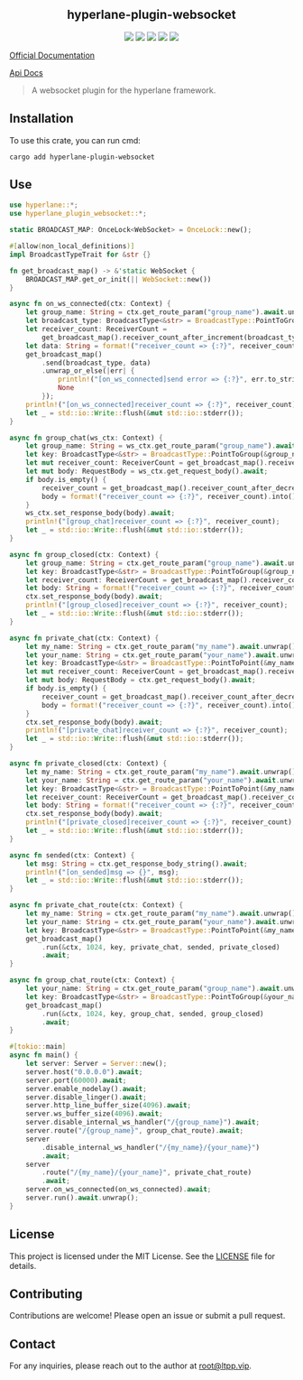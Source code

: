 <center>

## hyperlane-plugin-websocket

[![](https://img.shields.io/crates/v/hyperlane-plugin-websocket.svg)](https://crates.io/crates/hyperlane-plugin-websocket)
[![](https://img.shields.io/crates/d/hyperlane-plugin-websocket.svg)](https://img.shields.io/crates/d/hyperlane-plugin-websocket.svg)
[![](https://docs.rs/hyperlane-plugin-websocket/badge.svg)](https://docs.rs/hyperlane-plugin-websocket)
[![](https://github.com/eastspire/hyperlane-plugin-websocket/workflows/Rust/badge.svg)](https://github.com/eastspire/hyperlane-plugin-websocket/actions?query=workflow:Rust)
[![](https://img.shields.io/crates/l/hyperlane-plugin-websocket.svg)](./LICENSE)

</center>

[Official Documentation](https://docs.ltpp.vip/hyperlane-plugin-websocket/)

[Api Docs](https://docs.rs/hyperlane-plugin-websocket/latest/http_type/)

> A websocket plugin for the hyperlane framework.

## Installation

To use this crate, you can run cmd:

```shell
cargo add hyperlane-plugin-websocket
```

## Use

```rust
use hyperlane::*;
use hyperlane_plugin_websocket::*;

static BROADCAST_MAP: OnceLock<WebSocket> = OnceLock::new();

#[allow(non_local_definitions)]
impl BroadcastTypeTrait for &str {}

fn get_broadcast_map() -> &'static WebSocket {
    BROADCAST_MAP.get_or_init(|| WebSocket::new())
}

async fn on_ws_connected(ctx: Context) {
    let group_name: String = ctx.get_route_param("group_name").await.unwrap();
    let broadcast_type: BroadcastType<&str> = BroadcastType::PointToGroup(&group_name);
    let receiver_count: ReceiverCount =
        get_broadcast_map().receiver_count_after_increment(broadcast_type);
    let data: String = format!("receiver_count => {:?}", receiver_count).into();
    get_broadcast_map()
        .send(broadcast_type, data)
        .unwrap_or_else(|err| {
            println!("[on_ws_connected]send error => {:?}", err.to_string());
            None
        });
    println!("[on_ws_connected]receiver_count => {:?}", receiver_count);
    let _ = std::io::Write::flush(&mut std::io::stderr());
}

async fn group_chat(ws_ctx: Context) {
    let group_name: String = ws_ctx.get_route_param("group_name").await.unwrap();
    let key: BroadcastType<&str> = BroadcastType::PointToGroup(&group_name);
    let mut receiver_count: ReceiverCount = get_broadcast_map().receiver_count(key);
    let mut body: RequestBody = ws_ctx.get_request_body().await;
    if body.is_empty() {
        receiver_count = get_broadcast_map().receiver_count_after_decrement(key);
        body = format!("receiver_count => {:?}", receiver_count).into();
    }
    ws_ctx.set_response_body(body).await;
    println!("[group_chat]receiver_count => {:?}", receiver_count);
    let _ = std::io::Write::flush(&mut std::io::stderr());
}

async fn group_closed(ctx: Context) {
    let group_name: String = ctx.get_route_param("group_name").await.unwrap();
    let key: BroadcastType<&str> = BroadcastType::PointToGroup(&group_name);
    let receiver_count: ReceiverCount = get_broadcast_map().receiver_count_after_decrement(key);
    let body: String = format!("receiver_count => {:?}", receiver_count);
    ctx.set_response_body(body).await;
    println!("[group_closed]receiver_count => {:?}", receiver_count);
    let _ = std::io::Write::flush(&mut std::io::stderr());
}

async fn private_chat(ctx: Context) {
    let my_name: String = ctx.get_route_param("my_name").await.unwrap();
    let your_name: String = ctx.get_route_param("your_name").await.unwrap();
    let key: BroadcastType<&str> = BroadcastType::PointToPoint(&my_name, &your_name);
    let mut receiver_count: ReceiverCount = get_broadcast_map().receiver_count(key);
    let mut body: RequestBody = ctx.get_request_body().await;
    if body.is_empty() {
        receiver_count = get_broadcast_map().receiver_count_after_decrement(key);
        body = format!("receiver_count => {:?}", receiver_count).into();
    }
    ctx.set_response_body(body).await;
    println!("[private_chat]receiver_count => {:?}", receiver_count);
    let _ = std::io::Write::flush(&mut std::io::stderr());
}

async fn private_closed(ctx: Context) {
    let my_name: String = ctx.get_route_param("my_name").await.unwrap();
    let your_name: String = ctx.get_route_param("your_name").await.unwrap();
    let key: BroadcastType<&str> = BroadcastType::PointToPoint(&my_name, &your_name);
    let receiver_count: ReceiverCount = get_broadcast_map().receiver_count_after_decrement(key);
    let body: String = format!("receiver_count => {:?}", receiver_count);
    ctx.set_response_body(body).await;
    println!("[private_closed]receiver_count => {:?}", receiver_count);
    let _ = std::io::Write::flush(&mut std::io::stderr());
}

async fn sended(ctx: Context) {
    let msg: String = ctx.get_response_body_string().await;
    println!("[on_sended]msg => {}", msg);
    let _ = std::io::Write::flush(&mut std::io::stderr());
}

async fn private_chat_route(ctx: Context) {
    let my_name: String = ctx.get_route_param("my_name").await.unwrap();
    let your_name: String = ctx.get_route_param("your_name").await.unwrap();
    let key: BroadcastType<&str> = BroadcastType::PointToPoint(&my_name, &your_name);
    get_broadcast_map()
        .run(&ctx, 1024, key, private_chat, sended, private_closed)
        .await;
}

async fn group_chat_route(ctx: Context) {
    let your_name: String = ctx.get_route_param("group_name").await.unwrap();
    let key: BroadcastType<&str> = BroadcastType::PointToGroup(&your_name);
    get_broadcast_map()
        .run(&ctx, 1024, key, group_chat, sended, group_closed)
        .await;
}

#[tokio::main]
async fn main() {
    let server: Server = Server::new();
    server.host("0.0.0.0").await;
    server.port(60000).await;
    server.enable_nodelay().await;
    server.disable_linger().await;
    server.http_line_buffer_size(4096).await;
    server.ws_buffer_size(4096).await;
    server.disable_internal_ws_handler("/{group_name}").await;
    server.route("/{group_name}", group_chat_route).await;
    server
        .disable_internal_ws_handler("/{my_name}/{your_name}")
        .await;
    server
        .route("/{my_name}/{your_name}", private_chat_route)
        .await;
    server.on_ws_connected(on_ws_connected).await;
    server.run().await.unwrap();
}
```

## License

This project is licensed under the MIT License. See the [LICENSE](LICENSE) file for details.

## Contributing

Contributions are welcome! Please open an issue or submit a pull request.

## Contact

For any inquiries, please reach out to the author at [root@ltpp.vip](mailto:root@ltpp.vip).
